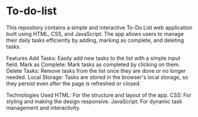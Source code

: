 # To-do-list
This repository contains a simple and interactive To-Do List web application built using HTML, CSS, and JavaScript. The app allows users to manage their daily tasks efficiently by adding, marking as complete, and deleting tasks.

Features
Add Tasks: Easily add new tasks to the list with a simple input field.
Mark as Complete: Mark tasks as completed by clicking on them.
Delete Tasks: Remove tasks from the list once they are done or no longer needed.
Local Storage: Tasks are stored in the browser's local storage, so they persist even after the page is refreshed or closed.

Technologies Used
HTML: For the structure and layout of the app.
CSS: For styling and making the design responsive.
JavaScript: For dynamic task management and interactivity.
